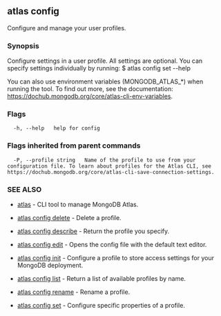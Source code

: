 ## atlas config

Configure and manage your user profiles.


### Synopsis

Configure settings in a user profile.
All settings are optional. You can specify settings individually by running: 
$ atlas config set --help 

You can also use environment variables (MONGODB_ATLAS_*) when running the tool.
To find out more, see the documentation: https://dochub.mongodb.org/core/atlas-cli-env-variables.






### Flags

```
  -h, --help   help for config

```


### Flags inherited from parent commands

```
  -P, --profile string   Name of the profile to use from your configuration file. To learn about profiles for the Atlas CLI, see https://dochub.mongodb.org/core/atlas-cli-save-connection-settings.

```

### SEE ALSO


* [atlas](atlas.md)	- CLI tool to manage MongoDB Atlas.

* [atlas config delete](atlas_config_delete.md)	- Delete a profile.

* [atlas config describe](atlas_config_describe.md)	- Return the profile you specify.

* [atlas config edit](atlas_config_edit.md)	- Opens the config file with the default text editor.

* [atlas config init](atlas_config_init.md)	- Configure a profile to store access settings for your MongoDB deployment.

* [atlas config list](atlas_config_list.md)	- Return a list of available profiles by name.

* [atlas config rename](atlas_config_rename.md)	- Rename a profile.

* [atlas config set](atlas_config_set.md)	- Configure specific properties of a profile.



